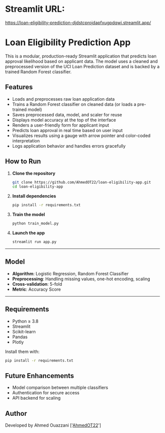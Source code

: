 # Streamlit URL: 

https://loan-eligibility-prediction-djdstcprojdapfxugpdqwi.streamlit.app/

# Loan Eligibility Prediction App

This is a modular, production-ready Streamlit application that predicts loan approval likelihood based on applicant data. The model uses a cleaned and preprocessed version of the UCI Loan Prediction dataset and is backed by a trained Random Forest classifier.

## Features

- Loads and preprocesses raw loan application data
- Trains a Random Forest classifier on cleaned data (or loads a pre-trained model)
- Saves preprocessed data, model, and scaler for reuse
- Displays model accuracy at the top of the interface
- Renders a user-friendly form for applicant input
- Predicts loan approval in real time based on user input
- Visualizes results using a gauge with arrow pointer and color-coded interpretation
- Logs application behavior and handles errors gracefully


## How to Run

1. **Clone the repository**
   ```bash
   git clone https://github.com/AhmedOT22/loan-eligibility-app.git
   cd loan-eligibility-app
   ```

2. **Install dependencies**
   ```bash
   pip install -r requirements.txt
   ```

3. **Train the model**
   ```bash
   python train_model.py
   ```

4. **Launch the app**
   ```bash
   streamlit run app.py
   ```

---

## Model

- **Algorithm**: Logistic Regression, Random Forest Classifier
- **Preprocessing**: Handling missing values, one-hot encoding, scaling
- **Cross-validation**: 5-fold
- **Metric**: Accuracy Score

---

## Requirements

- Python ≥ 3.8  
- Streamlit  
- Scikit-learn  
- Pandas  
- Plotly  

Install them with:

```bash
pip install -r requirements.txt
```


## Future Enhancements

- Model comparison between multiple classifiers
- Authentication for secure access
- API backend for scaling


## Author

Developed by Ahmed Ouazzani ['[AhmedOT22](https://github.com/AhmedOT22)']

